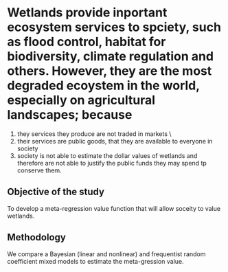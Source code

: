 # Wetlands provide inportant ecosystem services to spciety, such as flood control, habitat for biodiversity, climate regulation and others. However, they are the most degraded ecoystem in the world, especially on agricultural landscapes; because    
1. they services they produce are not traded in markets    \
2. their services are public goods, that they are available to everyone in society   
3. society is not able to estimate the dollar values of wetlands and therefore are not able to justify the public funds they may spend tp conserve them.    

## Objective of the study   
To develop a meta-regression value function that will allow soceity to value wetlands.

## Methodology
We compare a Bayesian (linear and nonlinear) and frequentist random coefficient mixed models to estimate the meta-gression value.
